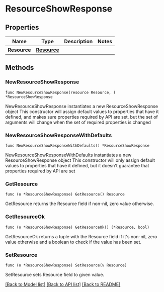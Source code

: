 # ResourceShowResponse

## Properties

Name | Type | Description | Notes
------------ | ------------- | ------------- | -------------
**Resource** | [**Resource**](Resource.md) |  | 

## Methods

### NewResourceShowResponse

`func NewResourceShowResponse(resource Resource, ) *ResourceShowResponse`

NewResourceShowResponse instantiates a new ResourceShowResponse object
This constructor will assign default values to properties that have it defined,
and makes sure properties required by API are set, but the set of arguments
will change when the set of required properties is changed

### NewResourceShowResponseWithDefaults

`func NewResourceShowResponseWithDefaults() *ResourceShowResponse`

NewResourceShowResponseWithDefaults instantiates a new ResourceShowResponse object
This constructor will only assign default values to properties that have it defined,
but it doesn't guarantee that properties required by API are set

### GetResource

`func (o *ResourceShowResponse) GetResource() Resource`

GetResource returns the Resource field if non-nil, zero value otherwise.

### GetResourceOk

`func (o *ResourceShowResponse) GetResourceOk() (*Resource, bool)`

GetResourceOk returns a tuple with the Resource field if it's non-nil, zero value otherwise
and a boolean to check if the value has been set.

### SetResource

`func (o *ResourceShowResponse) SetResource(v Resource)`

SetResource sets Resource field to given value.



[[Back to Model list]](../README.md#documentation-for-models) [[Back to API list]](../README.md#documentation-for-api-endpoints) [[Back to README]](../README.md)


